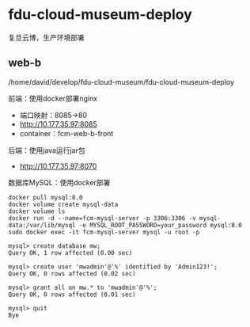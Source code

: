 # fdu-cloud-museum-deploy

复旦云博，生产环境部署

## web-b
/home/david/develop/fdu-cloud-museum/fdu-cloud-museum-deploy

前端：使用docker部署nginx
- 端口映射：8085->80
- http://10.177.35.97:8085
- container：fcm-web-b-front

后端：使用java运行jar包
- http://10.177.35.97:8070

数据库MySQL：使用docker部署

```Shell
docker pull mysql:8.0
docker volume create mysql-data
docker volume ls
docker run -d --name=fcm-mysql-server -p 3306:3306 -v mysql-data:/var/lib/mysql -e MYSQL_ROOT_PASSWORD=your_password mysql:8.0
sudo docker exec -it fcm-mysql-server mysql -u root -p

mysql> create database mw;
Query OK, 1 row affected (0.00 sec)

mysql> create user 'mwadmin'@'%' identified by 'Admin123!';
Query OK, 0 rows affected (0.02 sec)

mysql> grant all on mw.* to 'mwadmin'@'%';
Query OK, 0 rows affected (0.01 sec)

mysql> quit
Bye

```